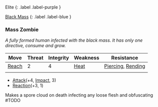Elite
{: .label .label-purple }

[Black Mass](Game/Hostile-Groups#Black%20Mass)
{: .label .label-blue }
### Mass Zombie
*A fully formed human infected with the black mass. It has only one directive, consume and grow.*

| Move                              | Threat | Integrity | Weakness                      | Resistance                                                                    |
| --------------------------------- | ------ | --------- | ----------------------------- | ----------------------------------------------------------------------------- |
| [Reach](Game/Core/Movement#Reach) | 2      | 4         | [Heat](Game/Core/Injury#Heat) | [Piercing](Game/Core/Injury#Piercing), [Rending](Game/Core/Injury#Rending) |
|                                   |        |           |                               |                                                                               |

* [Attack](Game/Core/Blocks/Attack)(+4, [Impact](Game/Core/Injury#Impact), 3)
* [Reaction](Game/Core/Blocks/Reaction)(+3, 1)

Makes a spore cloud on death infecting any loose flesh and obfuscating #TODO 